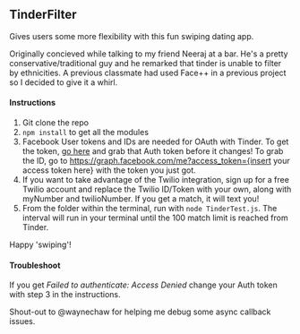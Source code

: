 ## TinderFilter
Gives users some more flexibility with this fun swiping dating app. 

Originally concieved while talking to my friend Neeraj at a bar. He's a pretty conservative/traditional guy and he remarked that tinder is unable to filter by ethnicities. A previous classmate had used Face++ in a previous project so I decided to give it a whirl. 

#### Instructions 
1. Git clone the repo 
2. `npm install` to get all the modules 
3. Facebook User tokens and IDs are needed for OAuth with Tinder. To get the token, [go here](https://www.facebook.com/dialog/oauth?client_id=464891386855067&redirect_uri=https://www.facebook.com/connect/login_success.html&scope=basic_info,email,public_profile,user_about_me,user_activities,user_birthday,user_education_history,user_friends,user_interests,user_likes,user_location,user_photos,user_relationship_details&response_type=token) and grab that Auth token before it changes! To grab the ID, go to https://graph.facebook.com/me?access_token={insert your access token here} with the token you just got. 
4. If you want to take advantage of the Twilio integration, sign up for a free Twilio account and replace the Twilio ID/Token with your own, along with myNumber and twilioNumber. If you get a match, it will text you! 
5. From the folder within the terminal, run with `node TinderTest.js`. The interval will run in your terminal until the 100 match limit is reached from Tinder. 

Happy 'swiping'! 


#### Troubleshoot
If you get *Failed to authenticate: Access Denied* change your Auth token with step 3 in the instructions. 

Shout-out to @waynechaw for helping me debug some async callback issues. 
